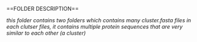 ==FOLDER DESCRIPTION==

*this folder contains two folders which contains many cluster.fasta files*
*in each clutser files, it contains multiple protein sequences that are very similar to each other (a cluster)*
